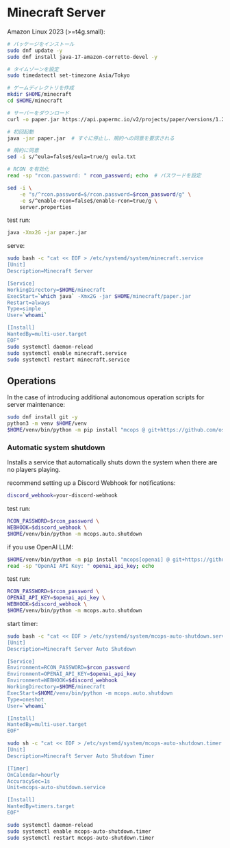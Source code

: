 # Minecraft Server

Amazon Linux 2023 (>=t4g.small):

```sh
# パッケージをインストール
sudo dnf update -y
sudo dnf install java-17-amazon-corretto-devel -y

# タイムゾーンを設定
sudo timedatectl set-timezone Asia/Tokyo

# ゲームディレクトリを作成
mkdir $HOME/minecraft
cd $HOME/minecraft

# サーバーをダウンロード
curl -o paper.jar https://api.papermc.io/v2/projects/paper/versions/1.20/builds/8/downloads/paper-1.20-8.jar

# 初回起動
java -jar paper.jar  # すぐに停止し、規約への同意を要求される

# 規約に同意
sed -i s/^eula=false$/eula=true/g eula.txt

# RCON を有効化
read -sp "rcon.password: " rcon_password; echo  # パスワードを設定

sed -i \
    -e "s/^rcon.password=$/rcon.password=$rcon_password/g" \
    -e s/^enable-rcon=false$/enable-rcon=true/g \
    server.properties
```

test run:

```sh
java -Xmx2G -jar paper.jar
```

serve:

```sh
sudo bash -c "cat << EOF > /etc/systemd/system/minecraft.service
[Unit]
Description=Minecraft Server

[Service]
WorkingDirectory=$HOME/minecraft
ExecStart=`which java` -Xmx2G -jar $HOME/minecraft/paper.jar
Restart=always
Type=simple
User=`whoami`

[Install]
WantedBy=multi-user.target
EOF"
sudo systemctl daemon-reload
sudo systemctl enable minecraft.service
sudo systemctl restart minecraft.service
```

## Operations

In the case of introducing additional autonomous operation scripts for server maintenance:

```sh
sudo dnf install git -y
python3 -m venv $HOME/venv
$HOME/venv/bin/python -m pip install "mcops @ git+https://github.com/oshinko/minecraft-server.git#subdirectory=ops"
```

### Automatic system shutdown

Installs a service that automatically shuts down the system when there are no players playing.

recommend setting up a Discord Webhook for notifications:

```sh
discord_webhook=your-discord-webhook
```

test run:

```sh
RCON_PASSWORD=$rcon_password \
WEBHOOK=$discord_webhook \
$HOME/venv/bin/python -m mcops.auto.shutdown
```

if you use OpenAI LLM:

```sh
$HOME/venv/bin/python -m pip install "mcops[openai] @ git+https://github.com/oshinko/minecraft-server.git#subdirectory=ops"
read -sp "OpenAI API Key: " openai_api_key; echo
```

test run:

```sh
RCON_PASSWORD=$rcon_password \
OPENAI_API_KEY=$openai_api_key \
WEBHOOK=$discord_webhook \
$HOME/venv/bin/python -m mcops.auto.shutdown
```

start timer:

```sh
sudo bash -c "cat << EOF > /etc/systemd/system/mcops-auto-shutdown.service
[Unit]
Description=Minecraft Server Auto Shutdown

[Service]
Environment=RCON_PASSWORD=$rcon_password
Environment=OPENAI_API_KEY=$openai_api_key
Environment=WEBHOOK=$discord_webhook
WorkingDirectory=$HOME/minecraft
ExecStart=$HOME/venv/bin/python -m mcops.auto.shutdown
Type=oneshot
User=`whoami`

[Install]
WantedBy=multi-user.target
EOF"

sudo sh -c "cat << EOF > /etc/systemd/system/mcops-auto-shutdown.timer
[Unit]
Description=Minecraft Server Auto Shutdown Timer

[Timer]
OnCalendar=hourly
AccuracySec=1s
Unit=mcops-auto-shutdown.service

[Install]
WantedBy=timers.target
EOF"

sudo systemctl daemon-reload
sudo systemctl enable mcops-auto-shutdown.timer
sudo systemctl restart mcops-auto-shutdown.timer
```

